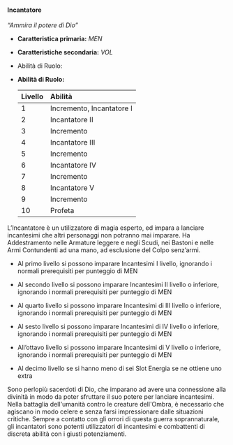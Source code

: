 #### Incantatore

_“Ammira il potere di Dio”_

* **Caratteristica primaria:** _MEN_

* **Caratteristiche secondaria:** _VOL_

* Abilità di Ruolo:

* **Abilità di Ruolo:**

  | Livello | Abilità |
  | :--- | :--- |
  | 1 | Incremento, Incantatore I |
  | 2 | Incantatore II |
  | 3 | Incremento |
  | 4 | Incantatore III |
  | 5 | Incremento |
  | 6 | Incantatore IV |
  | 7 | Incremento |
  | 8 | Incantatore V |
  | 9 | Incremento |
  | 10 | Profeta |

L’Incantatore è un utilizzatore di magia esperto, ed impara a lanciare incantesimi che altri personaggi non potranno mai imparare. Ha Addestramento nelle Armature leggere e negli Scudi, nei Bastoni e nelle Armi Contundenti ad una mano, ad esclusione del Colpo senz’armi.

* Al primo livello si possono imparare Incantesimi I livello, ignorando i normali prerequisiti per punteggio di MEN

* Al secondo livello si possono imparare Incantesimi II livello o inferiore, ignorando i normali prerequisiti per punteggio di MEN

* Al quarto livello si possono imparare Incantesimi di III livello o inferiore, ignorando i normali prerequisiti per punteggio di MEN

* Al sesto livello si possono imparare Incantesimi di IV livello o inferiore, ignorando i normali prerequisiti per punteggio di MEN

* All’ottavo livello si possono imparare Incantesimi di V livello o inferiore, ignorando i normali prerequisiti per punteggio di MEN

* Al decimo livello se si hanno meno di sei Slot Energia se ne ottiene uno extra

Sono perlopiù sacerdoti di Dio, che imparano ad avere una connessione alla divinità in modo da poter sfruttare il suo potere per lanciare incantesimi. Nella battaglia dell'umanità contro le creature dell'Ombra, è necessario che agiscano in modo celere e senza farsi impressionare dalle situazioni critiche. Sempre a contatto con gli orrori di questa guerra soprannaturale, gli incantatori sono potenti utilizzatori di incantesimi e combattenti di discreta abilità con i giusti potenziamenti.

